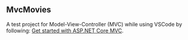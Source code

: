 ## MvcMovies
A test project for Model-View-Controller (MVC) while using VSCode by following: 
[Get started with ASP.NET Core MVC](https://learn.microsoft.com/en-us/aspnet/core/tutorials/first-mvc-app/start-mvc?view=aspnetcore-9.0&tabs=visual-studio-code).
